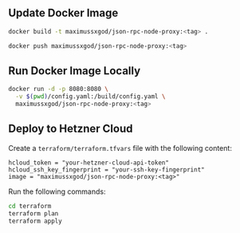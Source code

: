 ## Update Docker Image
```bash
docker build -t maximussxgod/json-rpc-node-proxy:<tag> . 

docker push maximussxgod/json-rpc-node-proxy:<tag>
```

## Run Docker Image Locally
```bash
docker run -d -p 8080:8080 \
  -v $(pwd)/config.yaml:/build/config.yaml \
  maximussxgod/json-rpc-node-proxy:<tag>
```

## Deploy to Hetzner Cloud
Create a `terraform/terraform.tfvars` file with the following content:
```hcl
hcloud_token = "your-hetzner-cloud-api-token"
hcloud_ssh_key_fingerprint = "your-ssh-key-fingerprint"
image = "maximussxgod/json-rpc-node-proxy:<tag>"
```

Run the following commands:
```bash
cd terraform
terraform plan
terraform apply
```
